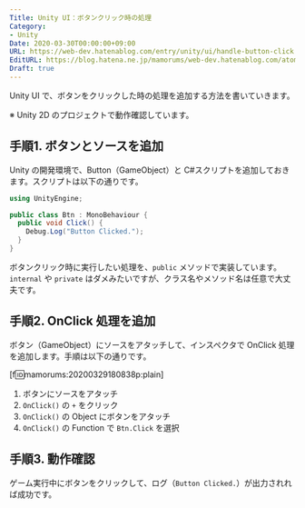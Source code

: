 ```yaml
---
Title: Unity UI：ボタンクリック時の処理
Category:
- Unity
Date: 2020-03-30T00:00:00+09:00
URL: https://web-dev.hatenablog.com/entry/unity/ui/handle-button-click
EditURL: https://blog.hatena.ne.jp/mamorums/web-dev.hatenablog.com/atom/entry/26006613542229481
Draft: true
---
```


Unity UI で、ボタンをクリックした時の処理を追加する方法を書いていきます。

※ Unity 2D のプロジェクトで動作確認しています。


## 手順1. ボタンとソースを追加
Unity の開発環境で、Button（GameObject）と C#スクリプトを追加しておきます。スクリプトは以下の通りです。

```cs
using UnityEngine;

public class Btn : MonoBehaviour {
  public void Click() {
    Debug.Log("Button Clicked.");
  }
}
```

ボタンクリック時に実行したい処理を、`public` メソッドで実装しています。`internal` や `private` はダメみたいですが、クラス名やメソッド名は任意で大丈夫です。


## 手順2. OnClick 処理を追加
ボタン（GameObject）にソースをアタッチして、インスペクタで OnClick 処理を追加します。手順は以下の通りです。

[f:id:mamorums:20200329180838p:plain]

1. ボタンにソースをアタッチ
2. `OnClick()` の `+` をクリック
3. `OnClick()` の Object にボタンをアタッチ
4. `OnClick()` の Function で `Btn.Click` を選択


## 手順3. 動作確認
ゲーム実行中にボタンをクリックして、ログ（`Button Clicked.`）が出力されれば成功です。

